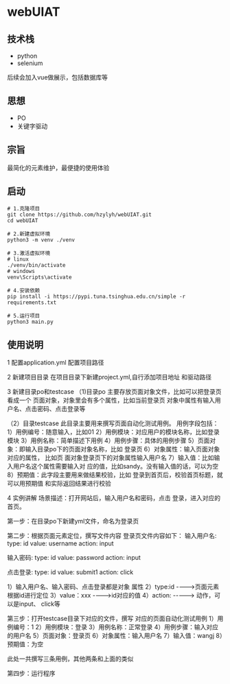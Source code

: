 # webUIAT
## 技术栈
- python
- selenium

后续会加入vue做展示，包括数据库等

## 思想
- PO
- 关键字驱动

## 宗旨
最简化的元素维护，最便捷的使用体验

## 启动
```shell
# 1.克隆项目
git clone https://github.com/hzylyh/webUIAT.git
cd webUIAT

# 2.新建虚拟环境
python3 -m venv ./venv

# 3.激活虚拟环境
# linux
./venv/bin/activate
# windows
venv\Scripts\activate

# 4.安装依赖
pip install -i https://pypi.tuna.tsinghua.edu.cn/simple -r requirements.txt

# 5.运行项目
python3 main.py
```

## 使用说明
1 配置application.yml
配置项目路径

2 新建项目目录
在项目目录下新建project.yml,自行添加项目地址
和驱动路径

3 新建目录po和testcase
（1)目录po
主要存放页面对象文件，比如可以把登录页看成一个
页面对象，对象里会有多个属性，比如当前登录页
对象中属性有输入用户名、点击密码、点击登录等

（2）目录testcase
此目录主要用来撰写页面自动化测试用例。
用例字段包括：
1）用例编号：随意输入，比如01
2）用例模块：对应用户的模块名称，比如登录模块
3）用例名称：简单描述下用例
4）用例步骤：具体的用例步骤
5）页面对象：即输入目录po下的页面对象名称，比如
登录页
6）对象属性：输入页面对象对应的属性， 比如页
面对象登录页下的对象属性输入用户名
7）输入值：比如输入用户名这个属性需要输入对
应的值，比如sandy。没有输入值的话，可以为空
8）预期值：此字段主要用来做结果校验，比如
登录到首页后，校验首页标题，就可以用预期值
和实际返回结果进行校验

4 实例讲解
场景描述：打开网站后，输入用户名和密码，点击
登录，进入对应的首页。

第一步：在目录po下新建yml文件，命名为登录页

第二步：根据页面元素定位，撰写文件内容
登录页文件内容如下：
输入用户名:
  type: id
  value: username
  action: input

输入密码:
  type: id
  value: password
  action: input

点击登录:
  type: id
  value: submit1
  action: click

1）输入用户名、输入密码、点击登录都是对象
属性
2）type:id  ---->页面元素根据id进行定位
3）value：xxx   ---->id对应的值
4）action:  -----> 动作，可以是input、
click等

第三步：打开testcase目录下对应的文件，撰写
对应的页面自动化测试用例
1）用例编号：1
2）用例模块：登录
3）用例名称：正常登录
4）用例步骤：输入对应的用户名
5）页面对象：登录页
6）对象属性：输入用户名
7）输入值：wangj
8）预期值：为空

此处一共撰写三条用例，其他两条和上面的类似

第四步：运行程序



